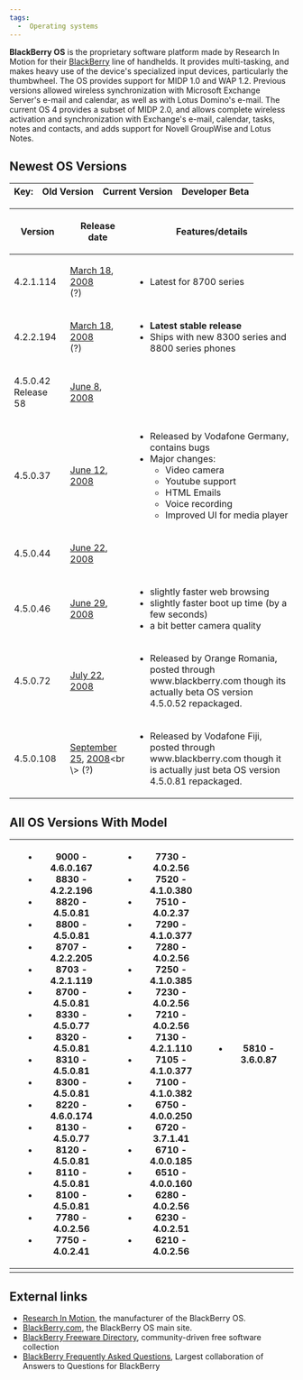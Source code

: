 ```yaml
---
tags:
  -  Operating systems
---
```

**BlackBerry OS** is the proprietary software platform made by Research
In Motion for their [BlackBerry](blackberry.md) line of
handhelds. It provides multi-tasking, and makes heavy use of the
device's specialized input devices, particularly the thumbwheel. The OS
provides support for MIDP 1.0 and WAP 1.2. Previous versions allowed
wireless synchronization with Microsoft Exchange Server's e-mail and
calendar, as well as with Lotus Domino's e-mail. The current OS 4
provides a subset of MIDP 2.0, and allows complete wireless activation
and synchronization with Exchange's e-mail, calendar, tasks, notes and
contacts, and adds support for Novell GroupWise and Lotus Notes.

## Newest OS Versions

| Key: | Old Version | Current Version | Developer Beta |
|------|:-----------:|:---------------:|:--------------:|

<table>
<thead>
<tr class="header">
<th><p>Version</p></th>
<th><p>Release date</p></th>
<th><p>Features/details</p></th>
</tr>
</thead>
<tbody>
<tr class="odd">
<td><p>4.2.1.114</p></td>
<td><p><a href="March_18" title="wikilink">March 18</a>, <a href="2008"
title="wikilink">2008</a><br />
(?)</p></td>
<td><ul>
<li>Latest for 8700 series</li>
</ul></td>
</tr>
<tr class="even">
<td><p>4.2.2.194</p></td>
<td><p><a href="March_18" title="wikilink">March 18</a>, <a href="2008"
title="wikilink">2008</a><br />
(?)</p></td>
<td><ul>
<li><strong>Latest stable release</strong></li>
<li>Ships with new 8300 series and 8800 series phones</li>
</ul></td>
</tr>
<tr class="odd">
<td><p>4.5.0.42 Release 58</p></td>
<td><p><a href="June_8" title="wikilink">June 8</a>, <a href="2008"
title="wikilink">2008</a></p></td>
<td></td>
</tr>
<tr class="even">
<td><p>4.5.0.37</p></td>
<td><p><a href="June_12" title="wikilink">June 12</a>, <a href="2008"
title="wikilink">2008</a></p></td>
<td><ul>
<li>Released by Vodafone Germany, contains bugs</li>
<li>Major changes:
<ul>
<li>Video camera</li>
<li>Youtube support</li>
<li>HTML Emails</li>
<li>Voice recording</li>
<li>Improved UI for media player</li>
</ul></li>
</ul></td>
</tr>
<tr class="odd">
<td><p>4.5.0.44</p></td>
<td><p><a href="June_22" title="wikilink">June 22</a>, <a href="2008"
title="wikilink">2008</a></p></td>
<td></td>
</tr>
<tr class="even">
<td><p>4.5.0.46</p></td>
<td><p><a href="June_29" title="wikilink">June 29</a>, <a href="2008"
title="wikilink">2008</a></p></td>
<td><ul>
<li>slightly faster web browsing</li>
<li>slightly faster boot up time (by a few seconds)</li>
<li>a bit better camera quality</li>
</ul></td>
</tr>
<tr class="odd">
<td><p>4.5.0.72</p></td>
<td><p><a href="July_22" title="wikilink">July 22</a>, <a href="2008"
title="wikilink">2008</a></p></td>
<td><ul>
<li>Released by Orange Romania, posted through www.blackberry.com though
its actually beta OS version 4.5.0.52 repackaged.</li>
</ul></td>
</tr>
<tr class="even">
<td><p>4.5.0.108</p></td>
<td><p><a href="September_25" title="wikilink">September 25</a>, <a
href="2008" title="wikilink">2008</a>&lt;br \&gt; (?)</p></td>
<td><ul>
<li>Released by Vodafone Fiji, posted through www.blackberry.com though
it is actually just beta OS version 4.5.0.81 repackaged.</li>
</ul></td>
</tr>
</tbody>
</table>

## All OS Versions With Model

<table>
<thead>
<tr class="header">
<th></th>
<th><ul>
<li>9000 - 4.6.0.167</li>
<li>8830 - 4.2.2.196</li>
<li>8820 - 4.5.0.81</li>
<li>8800 - 4.5.0.81</li>
<li>8707 - 4.2.2.205</li>
<li>8703 - 4.2.1.119</li>
<li>8700 - 4.5.0.81</li>
<li>8330 - 4.5.0.77</li>
<li>8320 - 4.5.0.81</li>
<li>8310 - 4.5.0.81</li>
<li>8300 - 4.5.0.81</li>
<li>8220 - 4.6.0.174</li>
<li>8130 - 4.5.0.77</li>
<li>8120 - 4.5.0.81</li>
<li>8110 - 4.5.0.81</li>
<li>8100 - 4.5.0.81</li>
<li>7780 - 4.0.2.56</li>
<li>7750 - 4.0.2.41</li>
</ul></th>
<th></th>
<th><ul>
<li>7730 - 4.0.2.56</li>
<li>7520 - 4.1.0.380</li>
<li>7510 - 4.0.2.37</li>
<li>7290 - 4.1.0.377</li>
<li>7280 - 4.0.2.56</li>
<li>7250 - 4.1.0.385</li>
<li>7230 - 4.0.2.56</li>
<li>7210 - 4.0.2.56</li>
<li>7130 - 4.2.1.110</li>
<li>7105 - 4.1.0.377</li>
<li>7100 - 4.1.0.382</li>
<li>6750 - 4.0.0.250</li>
<li>6720 - 3.7.1.41</li>
<li>6710 - 4.0.0.185</li>
<li>6510 - 4.0.0.160</li>
<li>6280 - 4.0.2.56</li>
<li>6230 - 4.0.2.51</li>
<li>6210 - 4.0.2.56</li>
</ul></th>
<th><ul>
<li>5810 - 3.6.0.87</li>
</ul></th>
</tr>
</thead>
<tbody>
<tr class="odd">
<td></td>
<td></td>
<td></td>
<td></td>
<td></td>
</tr>
</tbody>
</table>

## External links

- [Research In Motion](http://www.rim.com/), the manufacturer of the
  BlackBerry OS.
- [BlackBerry.com](http://www.blackberry.com/), the BlackBerry OS main
  site.
- [BlackBerry Freeware Directory](http://www.blackberryfreeware.org/),
  community-driven free software collection
- [BlackBerry Frequently Asked
  Questions](http://www.blackberryfaq.com/), Largest collaboration of
  Answers to Questions for BlackBerry

